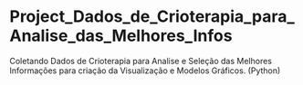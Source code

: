 # Project_Dados_de_Crioterapia_para_Analise_das_Melhores_Infos
Coletando Dados de Crioterapia para Analise e Seleção das Melhores Informações para criação da Visualização e Modelos Gráficos. (Python)
